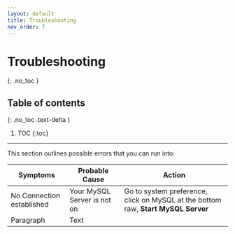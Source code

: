 ```yaml
---
layout: default
title: Troubleshooting
nav_order: 7
---
```


# Troubleshooting
{: .no_toc }

## Table of contents
{: .no_toc .text-delta }

1. TOC
{:toc}

---

This section outlines possible errors that you can run into:

| Symptoms      | Probable Cause | Action |
| ----------- | ----------- | ----------- |
| No Connection established      | Your MySQL Server is not on    | Go to system preference, click on MySQL at the bottom raw, **Start MySQL Server**
| Paragraph   | Text        |
